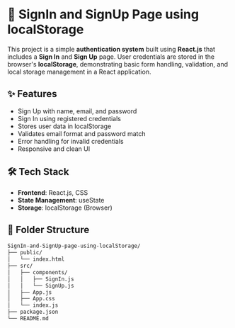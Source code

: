 # 🔐 SignIn and SignUp Page using localStorage

This project is a simple **authentication system** built using **React.js** that includes a **Sign In** and **Sign Up** page. User credentials are stored in the browser's **localStorage**, demonstrating basic form handling, validation, and local storage management in a React application.

## ✨ Features

- Sign Up with name, email, and password
- Sign In using registered credentials
- Stores user data in localStorage
- Validates email format and password match
- Error handling for invalid credentials
- Responsive and clean UI

## 🛠 Tech Stack

- **Frontend**: React.js, CSS
- **State Management**: useState
- **Storage**: localStorage (Browser)

## 📂 Folder Structure

```bash
SignIn-and-SignUp-page-using-localStorage/
├── public/
│   └── index.html
├── src/
│   ├── components/
│   │   ├── SignIn.js
│   │   └── SignUp.js
│   ├── App.js
│   ├── App.css
│   └── index.js
├── package.json
└── README.md

